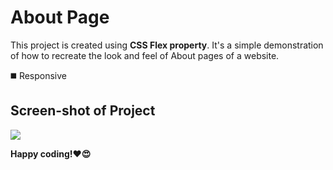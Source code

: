 # About Page

This project is created using **CSS Flex property**. It's a simple demonstration of how to recreate the look and feel of About pages of a website.

◼️ Responsive

## Screen-shot of Project
![](https://github.com/Sriramprasath04/CSS-Minor-Projects/assets/109743739/c27e32fc-23d8-4c5c-9751-454fcb695b5a)

**Happy coding!❤️😍**




